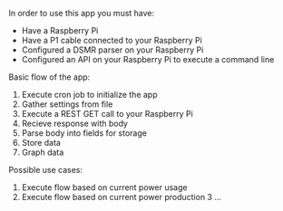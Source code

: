 In order to use this app you must have:
- Have a Raspberry Pi
- Have a P1 cable connected to your Raspberry Pi
- Configured a DSMR parser on your Raspberry Pi
- Configured an API on your Raspberry Pi to execute a command line



Basic flow of the app:
1. Execute cron job to initialize the app
2. Gather settings from file
3. Execute a REST GET call to your Raspberry Pi
4. Recieve response with body
5. Parse body into fields for storage
6. Store data
7. Graph data



Possible use cases:
1. Execute flow based on current power usage
2. Execute flow based on current power production
3  ...
